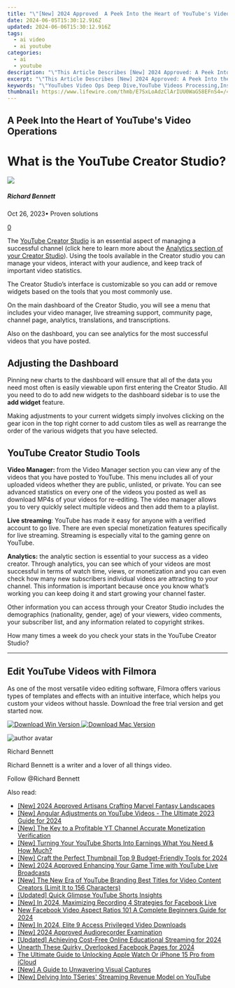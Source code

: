 ```yaml
---
title: "\"[New] 2024 Approved  A Peek Into the Heart of YouTube's Video Operations\""
date: 2024-06-05T15:30:12.916Z
updated: 2024-06-06T15:30:12.916Z
tags:
  - ai video
  - ai youtube
categories:
  - ai
  - youtube
description: "\"This Article Describes [New] 2024 Approved: A Peek Into the Heart of YouTube's Video Operations\""
excerpt: "\"This Article Describes [New] 2024 Approved: A Peek Into the Heart of YouTube's Video Operations\""
keywords: "\"YouTubes Video Ops Deep Dive,YouTube Videos Processing,Insight Into YouTube Video,Understanding YouTube Production,Behind-the-Scene YouTube Video,YouTube Content Creation Basics,YouTube's Core Video Operations\""
thumbnail: https://www.lifewire.com/thmb/E7SxLoAdzClArIUU0WaG58EFnS4=/400x300/filters:no_upscale():max_bytes(150000):strip_icc()/twitter2-56a5310a5f9b58b7d0db681a.jpg
---
```


## A Peek Into the Heart of YouTube's Video Operations

# What is the YouTube Creator Studio?

![](https://images.wondershare.com/filmora/article-images/richard-bennett.jpg)

##### Richard Bennett

 Oct 26, 2023• Proven solutions

[0](#commentsBoxSeoTemplate)

The [YouTube Creator Studio](https://tools.techidaily.com/wondershare/filmora/download/) is an essential aspect of managing a successful channel (click here to learn more about the [Analytics section of your Creator Studio](https://tools.techidaily.com/wondershare/filmora/download/)). Using the tools available in the Creator studio you can manage your videos, interact with your audience, and keep track of important video statistics.

The Creator Studio’s interface is customizable so you can add or remove widgets based on the tools that you most commonly use.

On the main dashboard of the Creator Studio, you will see a menu that includes your video manager, live streaming support, community page, channel page, analytics, translations, and transcriptions.

Also on the dashboard, you can see analytics for the most successful videos that you have posted.

## Adjusting the Dashboard

Pinning new charts to the dashboard will ensure that all of the data you need most often is easily viewable upon first entering the Creator Studio. All you need to do to add new widgets to the dashboard sidebar is to use the **add widget** feature.

Making adjustments to your current widgets simply involves clicking on the gear icon in the top right corner to add custom tiles as well as rearrange the order of the various widgets that you have selected.

## YouTube Creator Studio Tools

**Video Manager:** from the Video Manager section you can view any of the videos that you have posted to YouTube. This menu includes all of your uploaded videos whether they are public, unlisted, or private. You can see advanced statistics on every one of the videos you posted as well as download MP4s of your videos for re-editing. The video manager allows you to very quickly select multiple videos and then add them to a playlist.

**Live streaming**: YouTube has made it easy for anyone with a verified account to go live. There are even special monetization features specifically for live streaming. Streaming is especially vital to the gaming genre on YouTube.

**Analytics:** the analytic section is essential to your success as a video creator. Through analytics, you can see which of your videos are most successful in terms of watch time, views, or monetization and you can even check how many new subscribers individual videos are attracting to your channel. This information is important because once you know what’s working you can keep doing it and start growing your channel faster.

Other information you can access through your Creator Studio includes the demographics (nationality, gender, age) of your viewers, video comments, your subscriber list, and any information related to copyright strikes.

How many times a week do you check your stats in the YouTube Creator Studio?

---

## Edit YouTube Videos with Filmora

As one of the most versatile video editing software, Filmora offers various types of templates and effects with an intuitive interface, which helps you custom your videos without hassle. Download the free trial version and get started now.

[![Download Win Version](https://images.wondershare.com/filmora/guide/download-btn-win.jpg) ](https://tools.techidaily.com/wondershare/filmora/download/) [![Download Mac Version](https://images.wondershare.com/filmora/guide/download-btn-mac.jpg) ](https://tools.techidaily.com/wondershare/filmora/download/)

![author avatar](https://images.wondershare.com/filmora/article-images/richard-bennett.jpg)

Richard Bennett

Richard Bennett is a writer and a lover of all things video.

Follow @Richard Bennett

<span class="atpl-alsoreadstyle">Also read:</span>
<div><ul>
<li><a href="https://facebook-video-share.techidaily.com/new-2024-approved-artisans-crafting-marvel-fantasy-landscapes/"><u>[New] 2024 Approved  Artisans Crafting Marvel Fantasy Landscapes</u></a></li>
<li><a href="https://facebook-video-share.techidaily.com/new-angular-adjustments-on-youtube-videos-the-ultimate-2023-guide-for-2024/"><u>[New] Angular Adjustments on YouTube Videos - The Ultimate 2023 Guide for 2024</u></a></li>
<li><a href="https://facebook-video-share.techidaily.com/new-the-key-to-a-profitable-yt-channel-accurate-monetization-verification/"><u>[New] The Key to a Profitable YT Channel  Accurate Monetization Verification</u></a></li>
<li><a href="https://facebook-video-share.techidaily.com/new-turning-your-youtube-shorts-into-earnings-what-you-need-and-how-much/"><u>[New] Turning Your YouTube Shorts Into Earnings  What You Need & How Much?</u></a></li>
<li><a href="https://facebook-video-share.techidaily.com/new-craft-the-perfect-thumbnail-top-9-budget-friendly-tools-for-2024/"><u>[New] Craft the Perfect Thumbnail  Top 9 Budget-Friendly Tools for 2024</u></a></li>
<li><a href="https://facebook-video-share.techidaily.com/new-2024-approved-enhancing-your-game-time-with-youtube-live-broadcasts/"><u>[New] 2024 Approved  Enhancing Your Game Time with YouTube Live Broadcasts</u></a></li>
<li><a href="https://facebook-video-share.techidaily.com/new-the-new-era-of-youtube-branding-best-titles-for-video-content-creators-limit-it-to-156-characters/"><u>[New] The New Era of YouTube Branding  Best Titles for Video Content Creators (Limit It to 156 Characters)</u></a></li>
<li><a href="https://facebook-video-share.techidaily.com/updated-quick-glimpse-youtube-shorts-insights/"><u>[Updated] Quick Glimpse  YouTube Shorts Insights</u></a></li>
<li><a href="https://screen-sharing-recording.techidaily.com/new-in-2024-maximizing-recording-4-strategies-for-facebook-live/"><u>[New] In 2024, Maximizing Recording  4 Strategies for Facebook Live</u></a></li>
<li><a href="https://video-ai-editor.techidaily.com/new-facebook-video-aspect-ratios-101-a-complete-beginners-guide-for-2024/"><u>New Facebook Video Aspect Ratios 101 A Complete Beginners Guide for 2024</u></a></li>
<li><a href="https://facebook-clips.techidaily.com/new-in-2024-elite-9-access-privileged-video-downloads/"><u>[New] In 2024, Elite 9 Access  Privileged Video Downloads</u></a></li>
<li><a href="https://on-screen-recording.techidaily.com/new-2024-approved-audiorecorder-examination/"><u>[New] 2024 Approved  Audiorecorder Examination</u></a></li>
<li><a href="https://remote-screen-capture.techidaily.com/updated-achieving-cost-free-online-educational-streaming-for-2024/"><u>[Updated] Achieving Cost-Free Online Educational Streaming for 2024</u></a></li>
<li><a href="https://facebook-videos.techidaily.com/unearth-these-quirky-overlooked-facebook-pages-for-2024/"><u>Unearth These Quirky, Overlooked Facebook Pages for 2024</u></a></li>
<li><a href="https://activate-lock.techidaily.com/the-ultimate-guide-to-unlocking-apple-watch-or-iphone-15-pro-from-icloud-by-drfone-ios/"><u>The Ultimate Guide to Unlocking Apple Watch Or iPhone 15 Pro from iCloud</u></a></li>
<li><a href="https://extra-hints.techidaily.com/new-a-guide-to-unwavering-visual-captures/"><u>[New] A Guide to Unwavering Visual Captures</u></a></li>
<li><a href="https://youtube-videos.techidaily.com/new-delving-into-tseries-streaming-revenue-model-on-youtube/"><u>[New] Delving Into TSeries' Streaming Revenue Model on YouTube</u></a></li>
</ul></div>

<ins class="adsbygoogle"
      style="display:block"
      data-ad-client="ca-pub-7571918770474297"
      data-ad-slot="8358498916"
      data-ad-format="auto"
      data-full-width-responsive="true"></ins>